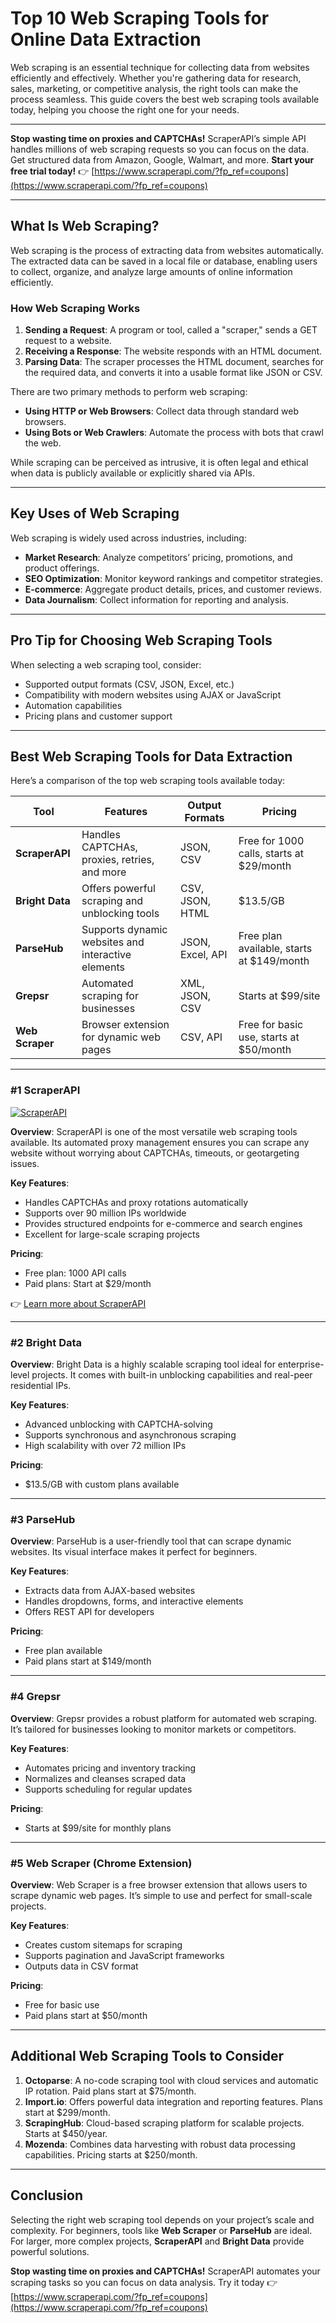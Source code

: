 # Top 10 Web Scraping Tools for Online Data Extraction

Web scraping is an essential technique for collecting data from websites efficiently and effectively. Whether you're gathering data for research, sales, marketing, or competitive analysis, the right tools can make the process seamless. This guide covers the best web scraping tools available today, helping you choose the right one for your needs.

---

**Stop wasting time on proxies and CAPTCHAs!** ScraperAPI’s simple API handles millions of web scraping requests so you can focus on the data. Get structured data from Amazon, Google, Walmart, and more. **Start your free trial today!** 👉 [https://www.scraperapi.com/?fp_ref=coupons](https://www.scraperapi.com/?fp_ref=coupons)

---

## What Is Web Scraping?

Web scraping is the process of extracting data from websites automatically. The extracted data can be saved in a local file or database, enabling users to collect, organize, and analyze large amounts of online information efficiently.

### How Web Scraping Works
1. **Sending a Request**: A program or tool, called a "scraper," sends a GET request to a website.
2. **Receiving a Response**: The website responds with an HTML document.
3. **Parsing Data**: The scraper processes the HTML document, searches for the required data, and converts it into a usable format like JSON or CSV.

There are two primary methods to perform web scraping:
- **Using HTTP or Web Browsers**: Collect data through standard web browsers.
- **Using Bots or Web Crawlers**: Automate the process with bots that crawl the web.

While scraping can be perceived as intrusive, it is often legal and ethical when data is publicly available or explicitly shared via APIs.

---

## Key Uses of Web Scraping

Web scraping is widely used across industries, including:
- **Market Research**: Analyze competitors’ pricing, promotions, and product offerings.
- **SEO Optimization**: Monitor keyword rankings and competitor strategies.
- **E-commerce**: Aggregate product details, prices, and customer reviews.
- **Data Journalism**: Collect information for reporting and analysis.

---

## Pro Tip for Choosing Web Scraping Tools

When selecting a web scraping tool, consider:
- Supported output formats (CSV, JSON, Excel, etc.)
- Compatibility with modern websites using AJAX or JavaScript
- Automation capabilities
- Pricing plans and customer support

---

## Best Web Scraping Tools for Data Extraction

Here’s a comparison of the top web scraping tools available today:

| **Tool**        | **Features**                                       | **Output Formats** | **Pricing**                      |
|------------------|---------------------------------------------------|--------------------|-----------------------------------|
| **ScraperAPI**   | Handles CAPTCHAs, proxies, retries, and more      | JSON, CSV          | Free for 1000 calls, starts at $29/month |
| **Bright Data**  | Offers powerful scraping and unblocking tools     | CSV, JSON, HTML    | $13.5/GB                         |
| **ParseHub**     | Supports dynamic websites and interactive elements | JSON, Excel, API   | Free plan available, starts at $149/month |
| **Grepsr**       | Automated scraping for businesses                 | XML, JSON, CSV     | Starts at $99/site               |
| **Web Scraper**  | Browser extension for dynamic web pages           | CSV, API           | Free for basic use, starts at $50/month |

---

### #1 ScraperAPI

[![ScraperAPI](https://www.softwaretestinghelp.com/wp-content/qa/uploads/2019/07/scraperapi-logo.png)](https://www.scraperapi.com/?fp_ref=coupons)

**Overview**: ScraperAPI is one of the most versatile web scraping tools available. Its automated proxy management ensures you can scrape any website without worrying about CAPTCHAs, timeouts, or geotargeting issues.

**Key Features**:
- Handles CAPTCHAs and proxy rotations automatically
- Supports over 90 million IPs worldwide
- Provides structured endpoints for e-commerce and search engines
- Excellent for large-scale scraping projects

**Pricing**:
- Free plan: 1000 API calls
- Paid plans: Start at $29/month

👉 [Learn more about ScraperAPI](https://www.scraperapi.com/?fp_ref=coupons)

---

### #2 Bright Data

**Overview**: Bright Data is a highly scalable scraping tool ideal for enterprise-level projects. It comes with built-in unblocking capabilities and real-peer residential IPs.

**Key Features**:
- Advanced unblocking with CAPTCHA-solving
- Supports synchronous and asynchronous scraping
- High scalability with over 72 million IPs

**Pricing**:
- $13.5/GB with custom plans available

---

### #3 ParseHub

**Overview**: ParseHub is a user-friendly tool that can scrape dynamic websites. Its visual interface makes it perfect for beginners.

**Key Features**:
- Extracts data from AJAX-based websites
- Handles dropdowns, forms, and interactive elements
- Offers REST API for developers

**Pricing**:
- Free plan available
- Paid plans start at $149/month

---

### #4 Grepsr

**Overview**: Grepsr provides a robust platform for automated web scraping. It’s tailored for businesses looking to monitor markets or competitors.

**Key Features**:
- Automates pricing and inventory tracking
- Normalizes and cleanses scraped data
- Supports scheduling for regular updates

**Pricing**:
- Starts at $99/site for monthly plans

---

### #5 Web Scraper (Chrome Extension)

**Overview**: Web Scraper is a free browser extension that allows users to scrape dynamic web pages. It’s simple to use and perfect for small-scale projects.

**Key Features**:
- Creates custom sitemaps for scraping
- Supports pagination and JavaScript frameworks
- Outputs data in CSV format

**Pricing**:
- Free for basic use
- Paid plans start at $50/month

---

## Additional Web Scraping Tools to Consider

1. **Octoparse**: A no-code scraping tool with cloud services and automatic IP rotation. Paid plans start at $75/month.
2. **Import.io**: Offers powerful data integration and reporting features. Plans start at $299/month.
3. **ScrapingHub**: Cloud-based scraping platform for scalable projects. Starts at $450/year.
4. **Mozenda**: Combines data harvesting with robust data processing capabilities. Pricing starts at $250/month.

---

## Conclusion

Selecting the right web scraping tool depends on your project’s scale and complexity. For beginners, tools like **Web Scraper** or **ParseHub** are ideal. For larger, more complex projects, **ScraperAPI** and **Bright Data** provide powerful solutions.

**Stop wasting time on proxies and CAPTCHAs!** ScraperAPI automates your scraping tasks so you can focus on data analysis. Try it today 👉 [https://www.scraperapi.com/?fp_ref=coupons](https://www.scraperapi.com/?fp_ref=coupons)
